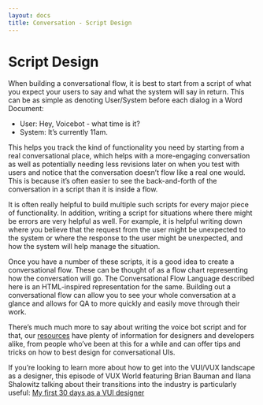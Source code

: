 ```yaml
---
layout: docs
title: Conversation - Script Design
---
```

# Script Design

When building a conversational flow, it is best to start from a script of what you expect your users to say and what the system will say in return. This can be as simple as denoting User/System before each dialog in a Word Document:

* User: Hey, Voicebot - what time is it?
* System: It’s currently 11am.

This helps you track the kind of functionality you need by starting from a real conversational place, which helps with a more-engaging conversation as well as potentially needing less revisions later on when you test with users and notice that the conversation doesn’t flow like a real one would. This is because it’s often easier to see the back-and-forth of the conversation in a script than it is inside a flow.

It is often really helpful to build multiple such scripts for every major piece of functionality. In addition, writing a script for situations where there might be errors are very helpful as well. For example, it is helpful writing down where you believe that the request from the user might be unexpected to the system or where the response to the user might be unexpected, and how the system will help manage the situation.

Once you have a number of these scripts, it is a good idea to create a conversational flow. These can be thought of as a flow chart representing how the conversation will go. The Conversational Flow Language described here is an HTML-inspired representation for the same. Building out a conversational flow can allow you to see your whole conversation at a glance and allows for QA to more quickly and easily move through their work.

There’s much much more to say about writing the voice bot script and for that, our [resources](/docs/conversation-design-resources) have plenty of information for designers and developers alike, from people who’ve been at this for a while and can offer tips and tricks on how to best design for conversational UIs.

If you’re looking to learn more about how to get into the VUI/VUX landscape as a designer, this episode of VUX World featuring Brian Bauman and Ilana Shalowitz talking about their transitions into the industry is particularly useful: [My first 30 days as a VUI designer](https://vux.world/my-first-30-days-as-a-vui-designer/)
